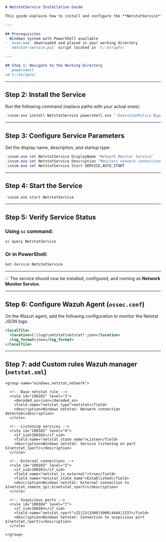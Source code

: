 ````markdown
# NetstatService Installation Guide

This guide explains how to install and configure the **NetstatService** using [NSSM (Non-Sucking Service Manager)](https://nssm.cc/) to monitor network connections for Wazuh.

---

## Prerequisites
- Windows system with PowerShell available
- `nssm.exe` downloaded and placed in your working directory
- `netstat-service.ps1` script located in `C:\Scripts\`

---

## Step 1: Navigate to the Working Directory
```powershell
cd C:\Scripts\
````

---

## Step 2: Install the Service

Run the following command (replace paths with your actual ones):

```powershell
.\nssm.exe install NetstatService powershell.exe "-ExecutionPolicy Bypass -File C:\Scripts\netstat-service.ps1"
```

---

## Step 3: Configure Service Parameters

Set the display name, description, and startup type:

```powershell
.\nssm.exe set NetstatService DisplayName "Network Monitor Service"
.\nssm.exe set NetstatService Description "Monitors network connections for Wazuh"
.\nssm.exe set NetstatService Start SERVICE_AUTO_START
```

---

## Step 4: Start the Service

```powershell
.\nssm.exe start NetstatService
```

---

## Step 5: Verify Service Status

### Using `sc` command:

```cmd
sc query NetstatService
```

### Or in PowerShell:

```powershell
Get-Service NetstatService
```

---

✅ The service should now be installed, configured, and running as **Network Monitor Service**.

---
## Step 6: Configure Wazuh Agent (`ossec.conf`)

On the Wazuh agent, add the following configuration to monitor the Netstat JSON logs:

```xml
<localfile>
  <location>C:\logs\netstat\netstat*.json</location>
  <log_format>json</log_format>
</localfile>
```
---
## Step 7: add Custom rules Wazuh manager (`netstat.xml`)
```
<group name="windows,netstat,network">

  <!-- Base netstat rule -->
  <rule id="100101" level="3">
    <decoded_as>json</decoded_as>
    <field name="netstat_type">netstat</field>
    <description>Windows netstat: Network connection detected</description>
  </rule>

  <!-- Listening services -->
  <rule id="100102" level="4">
    <if_sid>100101</if_sid>
    <field name="netstat_state_name">Listen</field>
    <description>Windows netstat: Service listening on port $(netstat_lport)</description>
  </rule>

  <!-- External connections -->
  <rule id="100103" level="5">
    <if_sid>100101</if_sid>
    <field name="netstat_is_external">true</field>
    <field name="netstat_state_name">Established</field>
    <description>Windows netstat: External connection to $(netstat_remote_ip):$(netstat_rport)</description>
  </rule>

  <!-- Suspicious ports -->
  <rule id="100104" level="7">
    <if_sid>100101</if_sid>
    <field name="netstat_rport">22|23|3389|5900|4444|1337</field>
    <description>Windows netstat: Connection to suspicious port $(netstat_rport)</description>
  </rule>

</group>
```
